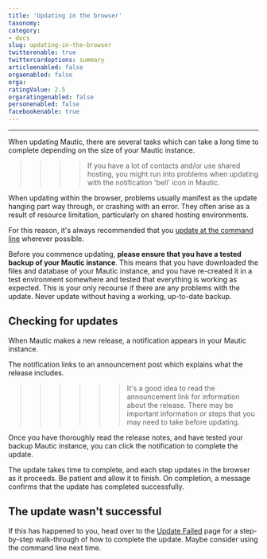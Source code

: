 ```yaml
---
title: 'Updating in the browser'
taxonomy:
category:
- docs
slug: updating-in-the-browser
twitterenable: true
twittercardoptions: summary
articleenabled: false
orgaenabled: false
orga:
ratingValue: 2.5
orgaratingenabled: false
personenabled: false
facebookenable: true
---
```


---

When updating Mautic, there are several tasks which can take a long time to complete depending on the size of your Mautic instance.

>>>> If you have a lot of contacts and/or use shared hosting, you might run into problems when updating with the notification 'bell' icon in Mautic. 

When updating within the browser, problems usually manifest as the update hanging part way through, or crashing with an error. They often arise as a result of resource limitation, particularly on shared hosting environments. 

For this reason, it's always recommended that you [update at the command line][command-line-update] wherever possible.

Before you commence updating, **please ensure that you have a tested backup of your Mautic instance**. This means that you have downloaded the files and database of your Mautic instance, and you have re-created it in a test environment somewhere and tested that everything is working as expected. This is your only recourse if there are any problems with the update. Never update without having a working, up-to-date backup.

## Checking for updates

When Mautic makes a new release, a notification appears in your Mautic instance.

The notification links to an announcement post which explains what the release includes. 

>>>>>> It's a good idea to read the announcement link for information about the release. There may be important information or steps that you may need to take before updating.

Once you have thoroughly read the release notes, and have tested your backup Mautic instance, you can click the notification to complete the update.

The update takes time to complete, and each step updates in the browser as it proceeds. Be patient and allow it to finish. On completion, a message confirms that the update has completed successfully.

## The update wasn't successful

If this has happened to you, head over to the [Update Failed][update-failed] page for a step-by-step walk-through of how to complete the update. Maybe consider using the command line next time.

[command-line-update]: </setup/how-to-update-mautic/updating-at-command-line>
[update-failed]: </troubleshooting/update-failed>



